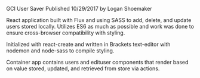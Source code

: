 GCI User Saver
Published 10/29/2017 by Logan Shoemaker

React application built with Flux and using SASS to add, delete, and update users stored locally.  Utilizes ES6 as much as possible and work was done to ensure cross-browser compatibility with styling.

Initialized with react-create and written in Brackets text-editor with nodemon and node-sass to compile styling.

Container app contains users and edituser components that render based on value stored, updated, and retrieved from store via actions.

